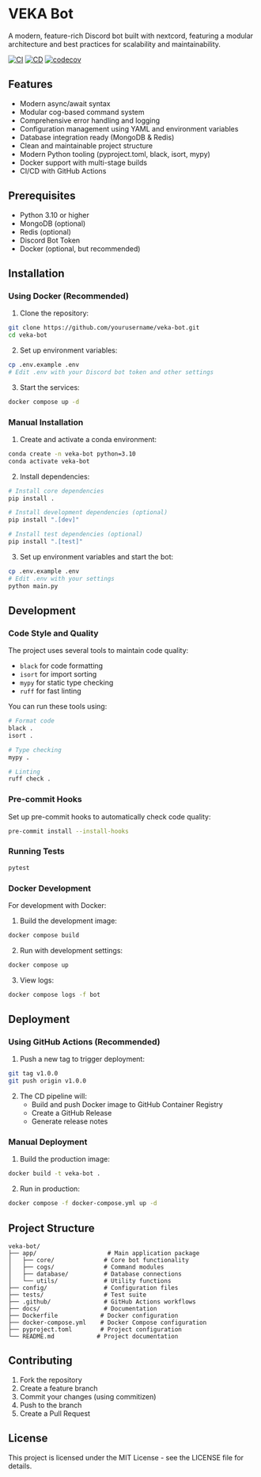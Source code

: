 # VEKA Bot

A modern, feature-rich Discord bot built with nextcord, featuring a modular architecture and best practices for scalability and maintainability.

[![CI](https://github.com/yourusername/veka-bot/actions/workflows/ci.yml/badge.svg)](https://github.com/yourusername/veka-bot/actions/workflows/ci.yml)
[![CD](https://github.com/yourusername/veka-bot/actions/workflows/cd.yml/badge.svg)](https://github.com/yourusername/veka-bot/actions/workflows/cd.yml)
[![codecov](https://codecov.io/gh/yourusername/veka-bot/branch/main/graph/badge.svg)](https://codecov.io/gh/yourusername/veka-bot)

## Features

- Modern async/await syntax
- Modular cog-based command system
- Comprehensive error handling and logging
- Configuration management using YAML and environment variables
- Database integration ready (MongoDB & Redis)
- Clean and maintainable project structure
- Modern Python tooling (pyproject.toml, black, isort, mypy)
- Docker support with multi-stage builds
- CI/CD with GitHub Actions

## Prerequisites

- Python 3.10 or higher
- MongoDB (optional)
- Redis (optional)
- Discord Bot Token
- Docker (optional, but recommended)

## Installation

### Using Docker (Recommended)

1. Clone the repository:
```bash
git clone https://github.com/yourusername/veka-bot.git
cd veka-bot
```

2. Set up environment variables:
```bash
cp .env.example .env
# Edit .env with your Discord bot token and other settings
```

3. Start the services:
```bash
docker compose up -d
```

### Manual Installation

1. Create and activate a conda environment:
```bash
conda create -n veka-bot python=3.10
conda activate veka-bot
```

2. Install dependencies:
```bash
# Install core dependencies
pip install .

# Install development dependencies (optional)
pip install ".[dev]"

# Install test dependencies (optional)
pip install ".[test]"
```

3. Set up environment variables and start the bot:
```bash
cp .env.example .env
# Edit .env with your settings
python main.py
```

## Development

### Code Style and Quality

The project uses several tools to maintain code quality:

- `black` for code formatting
- `isort` for import sorting
- `mypy` for static type checking
- `ruff` for fast linting

You can run these tools using:
```bash
# Format code
black .
isort .

# Type checking
mypy .

# Linting
ruff check .
```

### Pre-commit Hooks

Set up pre-commit hooks to automatically check code quality:
```bash
pre-commit install --install-hooks
```

### Running Tests

```bash
pytest
```

### Docker Development

For development with Docker:

1. Build the development image:
```bash
docker compose build
```

2. Run with development settings:
```bash
docker compose up
```

3. View logs:
```bash
docker compose logs -f bot
```

## Deployment

### Using GitHub Actions (Recommended)

1. Push a new tag to trigger deployment:
```bash
git tag v1.0.0
git push origin v1.0.0
```

2. The CD pipeline will:
   - Build and push Docker image to GitHub Container Registry
   - Create a GitHub Release
   - Generate release notes

### Manual Deployment

1. Build the production image:
```bash
docker build -t veka-bot .
```

2. Run in production:
```bash
docker compose -f docker-compose.yml up -d
```

## Project Structure

```
veka-bot/
├── app/                    # Main application package
│   ├── core/              # Core bot functionality
│   ├── cogs/              # Command modules
│   ├── database/          # Database connections
│   └── utils/             # Utility functions
├── config/                # Configuration files
├── tests/                 # Test suite
├── .github/               # GitHub Actions workflows
├── docs/                  # Documentation
├── Dockerfile            # Docker configuration
├── docker-compose.yml    # Docker Compose configuration
├── pyproject.toml        # Project configuration
└── README.md            # Project documentation
```

## Contributing

1. Fork the repository
2. Create a feature branch
3. Commit your changes (using commitizen)
4. Push to the branch
5. Create a Pull Request

## License

This project is licensed under the MIT License - see the LICENSE file for details. 